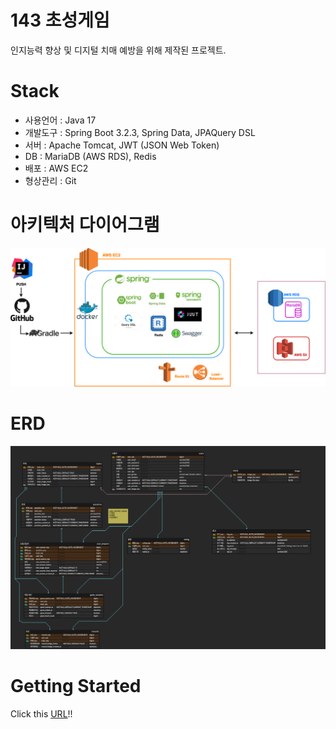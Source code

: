 # 143 초성게임

인지능력 향상 및 디지털 치매 예방을 위해 제작된 프로젝트.

# Stack

* 사용언어 : Java 17
* 개발도구 : Spring Boot 3.2.3, Spring Data, JPAQuery DSL
* 서버 : Apache Tomcat, JWT (JSON Web Token)
* DB : MariaDB (AWS RDS), Redis
* 배포 : AWS EC2
* 형상관리 :  Git

# 아키텍처 다이어그램

![image](https://github.com/mirikwon427/143quiz_backend/blob/main/src/main/java/garlicbears/quiz/image/Architecture%20Diagram.drawio.png)

# ERD

![image](https://github.com/mirikwon427/143quiz_backend/blob/main/src/main/java/garlicbears/quiz/image/143chosung-ERD.png)

# Getting Started

Click this [URL](https://garlicbears.github.io/143quiz_frontend/)!!


